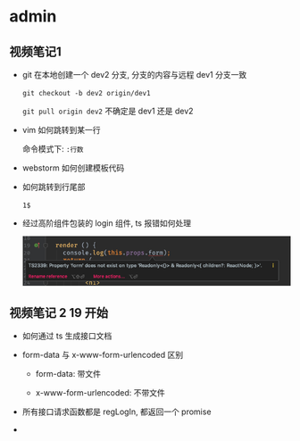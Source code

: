 # admin

## 视频笔记1

- git 在本地创建一个 dev2 分支, 分支的内容与远程 dev1 分支一致

  `git checkout -b dev2 origin/dev1`
  
  `git pull origin dev2` 不确定是 dev1 还是 dev2

- vim 如何跳转到某一行

   命令模式下: `:行数`

- webstorm 如何创建模板代码

- 如何跳转到行尾部

  `1$`

- 经过高阶组件包装的 login 组件, ts 报错如何处理

  ![](https://raw.githubusercontent.com/wojiaofengzhongzhuifeng/image-host/master/img/20191020222352.png)

## 视频笔记 2 19 开始

- 如何通过 ts 生成接口文档

- form-data 与 x-www-form-urlencoded 区别

  - form-data: 带文件

  - x-www-form-urlencoded: 不带文件

- 所有接口请求函数都是 regLogIn, 都返回一个 promise 

- 



 





 
 
